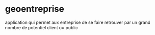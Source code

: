 # geoentreprise
application qui permet aux entreprise de se faire retrouver par un grand nombre de potentiel client ou public
